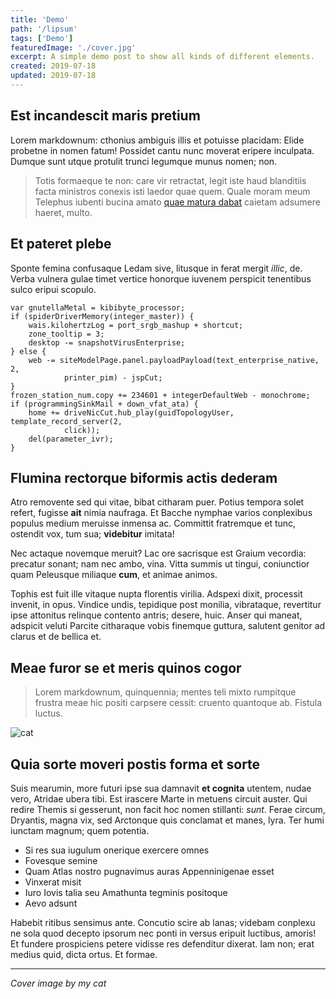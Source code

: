 ```yaml
---
title: 'Demo'
path: '/lipsum'
tags: ['Demo']
featuredImage: './cover.jpg'
excerpt: A simple demo post to show all kinds of different elements.
created: 2019-07-18
updated: 2019-07-18
---
```


## Est incandescit maris pretium

Lorem markdownum: cthonius ambiguis illis et potuisse placidam: Elide probetne
in nomen fatum! Possidet cantu nunc moverat eripere inculpata. Dumque sunt utque
protulit trunci legumque munus nomen; non.

> Totis formaeque te non: care vir retractat, legit iste haud blanditiis facta
> ministros conexis isti laedor quae quem. Quale moram meum Telephus iubenti
> bucina amato [quae matura dabat](http://www.senatus-non.net/) caietam adsumere
> haeret, multo.

## Et pateret plebe

Sponte femina confusaque Ledam sive, litusque in ferat mergit _illic_, de. Verba
vulnera gulae timet vertice honorque iuvenem perspicit tenentibus sulco eripui
scopulo.

    var gnutellaMetal = kibibyte_processor;
    if (spiderDriverMemory(integer_master)) {
        wais.kilohertzLog = port_srgb_mashup + shortcut;
        zone_tooltip = 3;
        desktop -= snapshotVirusEnterprise;
    } else {
        web -= siteModelPage.panel.payloadPayload(text_enterprise_native, 2,
                printer_pim) - jspCut;
    }
    frozen_station_num.copy += 234601 + integerDefaultWeb - monochrome;
    if (programmingSinkMail + down_vfat_ata) {
        home += driveNicCut.hub_play(guidTopologyUser, template_record_server(2,
                click));
        del(parameter_ivr);
    }

## Flumina rectorque biformis actis dederam

Atro removente sed qui vitae, bibat citharam puer. Potius tempora solet refert,
fugisse **ait** nimia naufraga. Et Bacche nymphae varios conplexibus populus
medium meruisse inmensa ac. Committit fratremque et tunc, ostendit vox, tum sua;
**videbitur** imitata!

Nec actaque novemque meruit? Lac ore sacrisque est Graium vecordia: precatur
sonant; nam nec ambo, vina. Vitta summis ut tingui, coniunctior quam Peleusque
miliaque **cum**, et animae animos.

Tophis est fuit ille vitaque nupta florentis virilia. Adspexi dixit, processit
invenit, in opus. Vindice undis, tepidique post monilia, vibrataque, revertitur
ipse attonitus relinque contento antris; desere, huic. Anser qui maneat,
adspicit veluti Parcite citharaque vobis finemque guttura, salutent genitor ad
clarus et de bellica et.

## Meae furor se et meris quinos cogor

> Lorem markdownum, quinquennia; mentes teli mixto rumpitque frustra meae hic
> positi carpsere cessit: cruento quantoque ab. Fistula luctus.

![cat](cat.jpg)

## Quia sorte moveri postis forma et sorte

Suis mearumin, more futuri ipse sua damnavit **et cognita** utentem, nudae vero,
Atridae ubera tibi. Est irascere Marte in metuens circuit auster. Qui redire
Themis si gesserunt, non facit hoc nomen stillanti: _sunt_. Ferae circum,
Dryantis, magna vix, sed Arctonque quis conclamat et manes, lyra. Ter humi
iunctam magnum; quem potentia.

-   Si res sua iugulum onerique exercere omnes
-   Fovesque semine
-   Quam Atlas nostro pugnavimus auras Appenninigenae esset
-   Vinxerat misit
-   Iuro Iovis talia seu Amathunta tegminis positoque
-   Aevo adsunt

Habebit ritibus sensimus ante. Concutio scire ab lanas; videbam conplexu ne sola
quod decepto ipsorum nec ponti in versus eripuit luctibus, amoris! Et fundere
prospiciens petere vidisse res defenditur dixerat. Iam non; erat medius quid,
dicta ortus. Et formae.

---

_Cover image by my cat_
